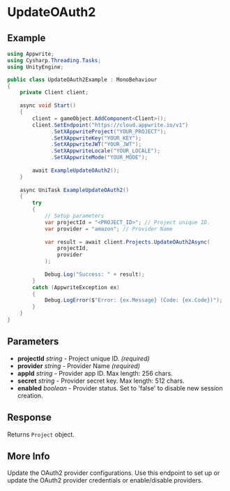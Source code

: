 # UpdateOAuth2

## Example

```csharp
using Appwrite;
using Cysharp.Threading.Tasks;
using UnityEngine;

public class UpdateOAuth2Example : MonoBehaviour
{
    private Client client;
    
    async void Start()
    {
        client = gameObject.AddComponent<Client>();
        client.SetEndpoint("https://cloud.appwrite.io/v1")
              .SetXAppwriteProject("YOUR_PROJECT");
              .SetXAppwriteKey("YOUR_KEY");
              .SetXAppwriteJWT("YOUR_JWT");
              .SetXAppwriteLocale("YOUR_LOCALE");
              .SetXAppwriteMode("YOUR_MODE");
        
        await ExampleUpdateOAuth2();
    }
    
    async UniTask ExampleUpdateOAuth2()
    {
        try
        {
            // Setup parameters
            var projectId = "<PROJECT_ID>"; // Project unique ID.
            var provider = "amazon"; // Provider Name
            
            var result = await client.Projects.UpdateOAuth2Async(
                projectId,
                provider
            );
            
            Debug.Log("Success: " + result);
        }
        catch (AppwriteException ex)
        {
            Debug.LogError($"Error: {ex.Message} (Code: {ex.Code})");
        }
    }
}
```

## Parameters

- **projectId** *string* - Project unique ID. *(required)*
- **provider** *string* - Provider Name *(required)*
- **appId** *string* - Provider app ID. Max length: 256 chars.
- **secret** *string* - Provider secret key. Max length: 512 chars.
- **enabled** *boolean* - Provider status. Set to &#039;false&#039; to disable new session creation.

## Response

Returns `Project` object.
## More Info

Update the OAuth2 provider configurations. Use this endpoint to set up or update the OAuth2 provider credentials or enable/disable providers. 
